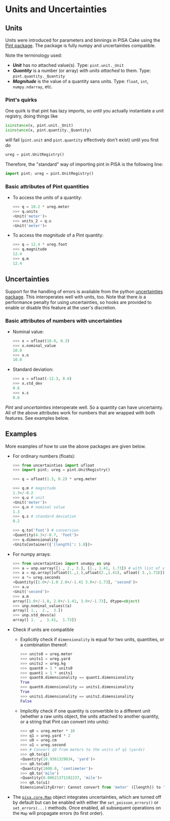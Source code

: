 # Units and Uncertainties

## Units

Units were introduced for parameters and binnings in PISA Cake using the [Pint package](https://pint.readthedocs.io/). The package is fully numpy and uncertainties compatible.

Note the terminology used:
* ***Unit*** has no attached value(s). Type: `pint.unit._Unit`
* ***Quantity*** is a number (or array) *with units attached* to them. Type: `pint.quantity._Quantity`
* ***Magnitude*** is the value of a quantity sans units. Type: `float`, `int`, `numpy.ndarray`, etc.

### Pint's quirks
One quirk is that pint has lazy imports, so until you actually instantiate a unit registry, doing things like
```python
isinstance(x, pint.unit._Unit)
isinstance(x, pint.quantity._Quantity)
```
will fail (`pint.unit` and `pint.quantity` effectively don't exist) until you first do
```python
ureg = pint.UnitRegistry()
```
Therefore, the "standard" way of importing pint in PISA is the following line:
```python
import pint; ureg = pint.UnitRegistry()
```

### Basic attributes of Pint quantities

* To access the *units* of a quantity:
  ```python
  >>> q = 10.2 * ureg.meter
  >>> q.units
  <Unit('meter')>
  >>> units_2 = q.u
  <Unit('meter')>
  ```

* To access the *magnitude* of a Pint quantity:
  ```python
  >>> q = 12.4 * ureg.foot
  >>> q.magnitude
  12.4
  >>> q.m
  12.4
  ```

## Uncertainties

Support for the handling of errors is available from the python [uncertainties package](https://pythonhosted.org/uncertainties/). This interoperates well with units, too. Note that there *is* a performance penalty for using uncertainties, so hooks are provided to enable or disable this feature at the user's discretion. 

### Basic attributes of numbers with uncertainties

* Nominal value:
  ```python
  >>> x = ufloat(10.0, 0.3)
  >>> x.nominal_value
  10.0
  >>> x.n
  10.0
  ```

* Standard deviation:
  ```python
  >>> x = ufloat(-12.3, 0.6)
  >>> x.std_dev
  0.6
  >>> x.s
  0.6
  ```

*Pint* and *uncertainties* interoperate well. So a quantity can have uncertainty. All of the above attributes work for numbers that are wrapped with both features. See examples below. 

## Examples

More examples of how to use the above packages are given below.

* For ordinary numbers (floats):
  ```python
  >>> from uncertainties import ufloat
  >>> import pint; ureg = pint.UnitRegistry()
  
  >>> q = ufloat(1.3, 0.2) * ureg.meter
  
  >>> q.m # magnitude
  1.3+/-0.2
  >>> q.u # unit
  <Unit('meter')>
  >>> q.n # nominal value
  1.3
  >>> q.s # standard deviation
  0.2
  
  >>> q.to('foot') # conversion
  <Quantity(4.3+/-0.7, 'foot')>
  >>> q.dimensionality
  <UnitsContainer({'[length]': 1.0})>
  ```

* For numpy arrays:
  ```python
  >>> from uncertainties import unumpy as unp
  >>> a = unp.uarray([1., 2., 3.], [1., 1.41, 1.73]) # with list of values, and list of errors, or alternatively:
  >>> a = np.array([ufloat(1.,1.),ufloat(2.,1.41), ufloat( 3.,1.73)])
  >>> a *= ureg.seconds
  <Quantity([1.0+/-1.0 2.0+/-1.41 3.0+/-1.73], 'second')>
  >>> a.u
  <Unit('second')>
  >>> a.m
  array([1.0+/-1.0, 2.0+/-1.41, 3.0+/-1.73], dtype=object)
  >>> unp.nominal_values((a)
  array([ 1.,  2.,  3.])
  >>> unp.std_devs(a)
  array([ 1.  ,  1.41,  1.73])
  ```

* Check if units are compatible
  * Explicitly check if `dimensionality` is equal for two units, quantities, or a combination thereof:
    ```python
    >>> units0 = ureg.meter
    >>> units1 = ureg.yard
    >>> units2 = ureg.kg
    >>> quant0 = 1 * units0
    >>> quant1 = 1 * units1
    >>> quant0.dimensionality == quant1.dimensionality
    True
    >>> quant0.dimensionality == units1.dimensionality
    True
    >>> units1.dimensionality == units2.dimensionality
    False
    ```

  * Implicitly check if one quantity is convertible to a different unit (whether a raw units object, the units attached to another quantity, or a string that Pint can convert into units):
    ```python
    >>> q0 = ureg.meter * 10
    >>> q1 = ureg.yard * 2
    >>> u0 = ureg.cm
    >>> u1 = ureg.second
    >>> # Convert q0 from meters to the units of q1 (yards)
    >>> q0.to(q1)
    <Quantity(10.9361329834, 'yard')>
    >>> q0.to(u0)
    <Quantity(1000.0, 'centimeter')>
    >>> q0.to('mile')
    <Quantity(0.00621371192237, 'mile')>
    >>> q0.to(u1)
    DimensionalityError: Cannot convert from 'meter' ([length]) to 'second' ([time])
    ```

* The [`pisa.core.Map`](https://github.com/jllanfranchi/pisa/blob/cake/pisa/core/map.py) object integrates uncertainties, which are turned off by default but can be enabled with either the `set_poisson_errors()` or `set_errors(...)` methods. Once enabled, all subsequent operations on the `Map` will propagate errors (to first order).